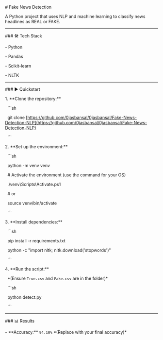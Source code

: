 \# Fake News Detection



A Python project that uses NLP and machine learning to classify news headlines as REAL or FAKE.



---



\### 🛠️ Tech Stack

\- Python

\- Pandas

\- Scikit-learn

\- NLTK



---



\### ▶️ Quickstart



1\.  \*\*Clone the repository:\*\*

&nbsp;   ```sh

&nbsp;   git clone [https://github.com/0jasbansal/0jasbansal/Fake-News-Detection-NLP](https://github.com/0jasbansal/0jasbansal/Fake-News-Detection-NLP)

&nbsp;   ```



2\.  \*\*Set up the environment:\*\*

&nbsp;   ```sh

&nbsp;   python -m venv venv

&nbsp;   # Activate the environment (use the command for your OS)

&nbsp;   .\\venv\\Scripts\\Activate.ps1

&nbsp;   # or

&nbsp;   source venv/bin/activate

&nbsp;   ```



3\.  \*\*Install dependencies:\*\*

&nbsp;   ```sh

&nbsp;   pip install -r requirements.txt

&nbsp;   python -c "import nltk; nltk.download('stopwords')"

&nbsp;   ```



4\.  \*\*Run the script:\*\*

&nbsp;   \*(Ensure `True.csv` and `Fake.csv` are in the folder)\*

&nbsp;   ```sh

&nbsp;   python detect.py

&nbsp;   ```



---



\### 📊 Results

\- \*\*Accuracy:\*\* `94.10%` \*(Replace with your final accuracy)\*
